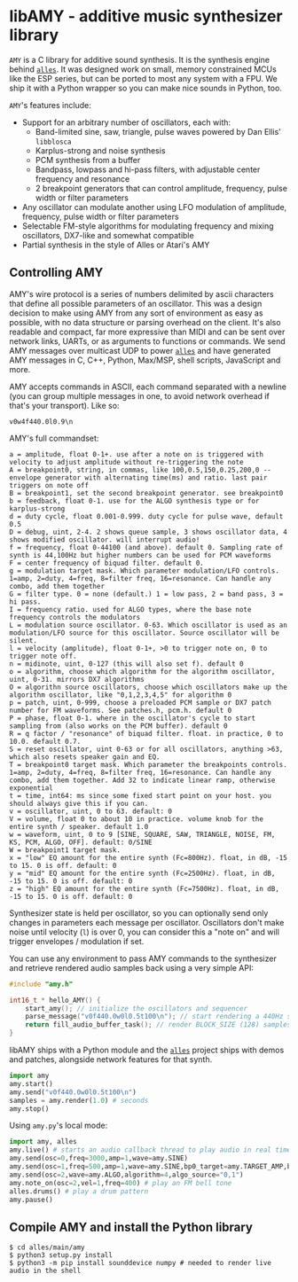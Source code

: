# libAMY - additive music synthesizer library

`AMY` is a C library for additive sound synthesis. It is the synthesis engine behind [`alles`](https://github.com/bwhitman/alles). It was designed work on small, memory constrained MCUs like the ESP series, but can be ported to most any system with a FPU. We ship it with a Python wrapper so you can make nice sounds in Python, too.

`AMY`'s features include: 
 * Support for an arbitrary number of oscillators, each with:
   * Band-limited sine, saw, triangle, pulse waves powered by Dan Ellis' `libblosca`
   * Karplus-strong and noise synthesis 
   * PCM synthesis from a buffer
   * Bandpass, lowpass and hi-pass filters, with adjustable center frequency and resonance
   * 2 breakpoint generators that can control amplitude, frequency, pulse width or filter parameters
 * Any oscillator can modulate another using LFO modulation of amplitude, frequency, pulse width or filter parameters
 * Selectable FM-style algorithms for modulating frequency and mixing oscillators, DX7-like and somewhat compatible
 * Partial synthesis in the style of Alles or Atari's AMY

## Controlling AMY

AMY's wire protocol is a series of numbers delimited by ascii characters that define all possible parameters of an oscillator. This was a design decision to make using AMY from any sort of environment as easy as possible, with no data structure or parsing overhead on the client. It's also readable and compact, far more expressive than MIDI and can be sent over network links, UARTs, or as arguments to functions or commands. We send AMY messages over multicast UDP to power [`alles`](https://github.com/bwhitman/alles) and have generated AMY messages in C, C++, Python, Max/MSP, shell scripts, JavaScript and more. 

AMY accepts commands in ASCII, each command separated with a newline (you can group multiple messages in one, to avoid network overhead if that's your transport). Like so:

```
v0w4f440.0l0.9\n
```

AMY's full commandset:

```
a = amplitude, float 0-1+. use after a note on is triggered with velocity to adjust amplitude without re-triggering the note
A = breakpoint0, string, in commas, like 100,0.5,150,0.25,200,0 -- envelope generator with alternating time(ms) and ratio. last pair triggers on note off
B = breakpoint1, set the second breakpoint generator. see breakpoint0
b = feedback, float 0-1. use for the ALGO synthesis type or for karplus-strong 
d = duty cycle, float 0.001-0.999. duty cycle for pulse wave, default 0.5
D = debug, uint, 2-4. 2 shows queue sample, 3 shows oscillator data, 4 shows modified oscillator. will interrupt audio!
f = frequency, float 0-44100 (and above). default 0. Sampling rate of synth is 44,100Hz but higher numbers can be used for PCM waveforms
F = center frequency of biquad filter. default 0. 
g = modulation target mask. Which parameter modulation/LFO controls. 1=amp, 2=duty, 4=freq, 8=filter freq, 16=resonance. Can handle any combo, add them together
G = filter type. 0 = none (default.) 1 = low pass, 2 = band pass, 3 = hi pass. 
I = frequency ratio. used for ALGO types, where the base note frequency controls the modulators
L = modulation source oscillator. 0-63. Which oscillator is used as an modulation/LFO source for this oscillator. Source oscillator will be silent. 
l = velocity (amplitude), float 0-1+, >0 to trigger note on, 0 to trigger note off.  
n = midinote, uint, 0-127 (this will also set f). default 0
o = algorithm, choose which algorithm for the algorithm oscillator, uint, 0-31. mirrors DX7 algorithms
O = algorithn source oscillators, choose which oscillators make up the algorithm oscillator, like "0,1,2,3,4,5" for algorithm 0
p = patch, uint, 0-999, choose a preloaded PCM sample or DX7 patch number for FM waveforms. See patches.h, pcm.h. default 0
P = phase, float 0-1. where in the oscillator's cycle to start sampling from (also works on the PCM buffer). default 0
R = q factor / "resonance" of biquad filter. float. in practice, 0 to 10.0. default 0.7.
S = reset oscillator, uint 0-63 or for all oscillators, anything >63, which also resets speaker gain and EQ.
T = breakpoint0 target mask. Which parameter the breakpoints controls. 1=amp, 2=duty, 4=freq, 8=filter freq, 16=resonance. Can handle any combo, add them together. Add 32 to indicate linear ramp, otherwise exponential
t = time, int64: ms since some fixed start point on your host. you should always give this if you can.
v = oscillator, uint, 0 to 63. default: 0
V = volume, float 0 to about 10 in practice. volume knob for the entire synth / speaker. default 1.0
w = waveform, uint, 0 to 9 [SINE, SQUARE, SAW, TRIANGLE, NOISE, FM, KS, PCM, ALGO, OFF]. default: 0/SINE
W = breakpoint1 target mask. 
x = "low" EQ amount for the entire synth (Fc=800Hz). float, in dB, -15 to 15. 0 is off. default: 0
y = "mid" EQ amount for the entire synth (Fc=2500Hz). float, in dB, -15 to 15. 0 is off. default: 0
z = "high" EQ amount for the entire synth (Fc=7500Hz). float, in dB, -15 to 15. 0 is off. default: 0
```

Synthesizer state is held per oscillator, so you can optionally send only changes in parameters each message per oscillator. Oscillators don't make noise until velocity (`l`) is over 0, you can consider this a "note on" and will trigger envelopes / modulation if set.

You can use any environment to pass AMY commands to the synthesizer and retrieve rendered audio samples back using a very simple API:

```c
#include "amy.h"

int16_t * hello_AMY() {
	start_amy(); // initialize the oscillators and sequencer
	parse_message("v0f440.0w0l0.5t100\n"); // start rendering a 440Hz sine wave on oscillator 0 at 100ms
	return fill_audio_buffer_task(); // render BLOCK_SIZE (128) samples of S16LE ints
}
```

libAMY ships with a Python module and the [`alles`](https://github.com/bwhitman/alles) project ships with demos and patches, alongside network features for that synth.

```python
import amy
amy.start()
amy.send("v0f440.0w0l0.5t100\n")
samples = amy.render(1.0) # seconds
amy.stop()
```

Using `amy.py`'s local mode:

```python
import amy, alles
amy.live() # starts an audio callback thread to play audio in real time
amy.send(osc=0,freq=3000,amp=1,wave=amy.SINE)
amy.send(osc=1,freq=500,amp=1,wave=amy.SINE,bp0_target=amy.TARGET_AMP,bp0="0,0,10,1,5000,0")
amy.send(osc=2,wave=amy.ALGO,algorithm=4,algo_source="0,1")
amy.note_on(osc=2,vel=1,freq=400) # play an FM bell tone
alles.drums() # play a drum pattern
amy.pause()
```


## Compile AMY and install the Python library

```
$ cd alles/main/amy
$ python3 setup.py install
$ python3 -m pip install sounddevice numpy # needed to render live audio in the shell
```



